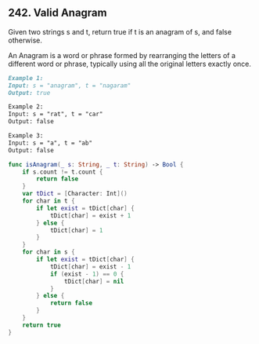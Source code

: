## 242. Valid Anagram

Given two strings s and t, return true if t is an anagram of s, and false otherwise.

An Anagram is a word or phrase formed by rearranging the letters of a different word or phrase, typically using all the original letters exactly once.


```markdown
Example 1:
Input: s = "anagram", t = "nagaram"
Output: true

Example 2:
Input: s = "rat", t = "car"
Output: false

Example 3:
Input: s = "a", t = "ab"
Output: false

```


```swift
func isAnagram(_ s: String, _ t: String) -> Bool {
    if s.count != t.count {
        return false
    }
    var tDict = [Character: Int]()
    for char in t {
        if let exist = tDict[char] {
            tDict[char] = exist + 1
        } else {
            tDict[char] = 1
        }
    }
    for char in s {
        if let exist = tDict[char] {
            tDict[char] = exist - 1
            if (exist - 1) == 0 {
                tDict[char] = nil
            }
        } else {
            return false
        }
    }
    return true
}
```